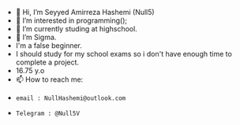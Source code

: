 - 👋 Hi, I’m Seyyed Amirreza Hashemi (Null5)
- 👀 I’m interested in programming();
- 🌱 I’m currently studing at highschool.
- 🗿 I’m Sigma.
- I'm a false beginner.
- I should study for my school exams so i don't have enough time to complete a project.
- 16.75 y.o
- 📫 How to reach me:
-     email : NullHashemi@outlook.com
-     Telegram : @Null5V
